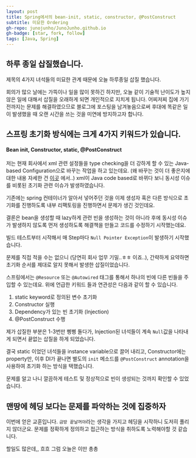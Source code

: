 ```yaml
---
layout: post
title: Spring에서의 bean-init, static, constructor, @PostConstruct
subtitle: 미묘한 Ordering
gh-repo: junojunho/JunoJunho.github.io
gh-badge: [star, fork, follow]
tags: [Java, Spring]
---
```


하루 종일 삽질했습니다.
-------

제목의 4가지 녀석들의 미묘한 관계 때문에 오늘 하루종일 삽질 했습니다.

회의가 많으 날에는 가뜩이나 일을 많이 못하긴 하지만, 오늘 같이 기술적 난이도가 높지 않은 일에 대해서 삽질을 오래하게 되면 개인적으로 지치게 됩니다. 어찌저찌 집에 가기 전까지는 문제를 해결하였으므로 블로그에 포스팅을 남겨놓음으로써 후대에 똑같은 일이 발생했을 때 오랜 시간을 쓰는 것을 미연에 방지하고자 합니다.

스프링 초기화 방식에는 크게 4가지 키워드가 있습니다.
-----------

#### Bean init, Constructor, static, @PostConstruct

저는 현재 회사에서 xml 관련 설정들을 type checking을 더 강하게 할 수 있는 Java-based Configuration으로 바꾸는 작업을 하고 있는데요. (왜 바꾸는 것이 더 좋은지에 대한 내용 자세한 건 [이곳](https://stackoverflow.com/questions/29162278/benefits-of-javaconfig-over-xml-configurations-in-spring) 에서..) xml이 Java code based로 바뀌다 보니 동시성 이슈를 비롯된 초기화 관련 이슈가 발생하였습니다.

기존에는 spring 컨테이너가 알아서 넣어주던 것을 이제 생성자 혹은 다른 방식으로 초기화를 진행하도록 내부 리팩토링을 진행하면서 문제가 생긴 것인데요.

결론은 bean을 생성할 때 lazy하게 관련 빈을 생성하는 것이 아니라 후에 동시성 이슈가 발생하지 않도록 먼저 생성하도록 해결책을 만들고 코드를 수정하기 시작했는데요.

빌드 테스트부터 시작해서 매 Step마다 `Null Pointer Exception`이 발생하기 시작했습니다.

문제를 직접 적을 수는 없으니 (당연히 회사 업무 기밀..ㅎㅎ 이죠..), 간략하게 요약하면 초기화 순서를 제대로 알지 못해서 발생한 삽질이었습니다.

스프링에서는 `@Resource` 또는 `@Autowired` 태그를 통해서 하나의 빈에 다른 빈들을 주입할 수 있는데요. 위에 언급한 키워드 들과 연관성은 다음과 같이 할 수 있습니다.

1. static keyword로 정의된 변수 초기화
2. Constructor 실행
3. Dependency가 있는 빈 초기화 (Injection)
4. @PostConstruct 수행

제가 삽질한 부분은 1-3번만 삥삥 돌다가, Injection된 녀석들이 계속 `Null`값을 나타내게 되면서 끝없는 삽질을 하게 되었습니다. 

결국 static 이었던 녀석들을 instance variable으로 끌어 내리고, Constructor에는 property만, 이후 DI가 끝나면 별도의 `init` 메소드를 `@PostConstruct` annotation을 사용하여 초기화 하는 방식을 택했습니다.

문제를 알고 나니 깔끔하게 테스트 및 정상적으로 빈이 생성되는 것까지 확인할 수 있었습니다.

맨땅에 헤딩 보다는 문제를 파악하는 것에 집중하자
-------------

이번에 얻은 교훈입니다. `금방 끝날꺼야`라는 생각을 가지고 헤딩을 시작하니 도저히 풀리지 않더군요. 문제를 정확하게 정의하고 접근하는 방식을 취하도록 노력해야할 것 같습니다.

할일도 많은데,, 흐흐 그럼 오늘은 이만 총총
